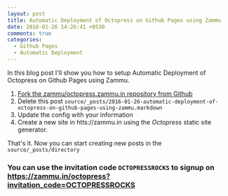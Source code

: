 ```yaml
---
layout: post
title: Automatic Deployment of Octopress on Github Pages using Zammu
date: 2016-01-26 14:26:41 +0530
comments: true
categories:
  - Github Pages
  - Automatic Deployment
---
```


In this blog post I'll show you how to setup Automatic Deployment of Octopress on Github Pages using Zammu.

  1. [Fork the zammu/octopress.zammu.in repository from Github](https://github.com/zammu/octopress.zammu.in/fork)
  2. Delete this post `source/_posts/2016-01-26-automatic-deployment-of-octopress-on-github-pages-using-zammu.markdown`
  3. Update the config with your information
  4. Create a new site in htts://zammu.in using the *Octopress* static site generator.

That's it. Now you can start creating new posts in the `source/_posts/directory`

### You can use the invitation code `OCTOPRESSROCKS` to signup on https://zammu.in/octopress?invitation_code=OCTOPRESSROCKS

